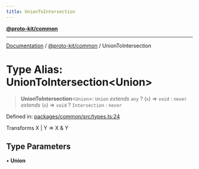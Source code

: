 ```yaml
---
title: UnionToIntersection
---
```


[**@proto-kit/common**](../README.md)

***

[Documentation](../../../README.md) / [@proto-kit/common](../README.md) / UnionToIntersection

# Type Alias: UnionToIntersection\<Union\>

> **UnionToIntersection**\<`Union`\>: `Union` *extends* `any` ? (`x`) => `void` : `never` *extends* (`x`) => `void` ? `Intersection` : `never`

Defined in: [packages/common/src/types.ts:24](https://github.com/proto-kit/framework/blob/4d6b3b6da51b3edee0fbf25ce72c1f59ec61e891/packages/common/src/types.ts#L24)

Transforms X | Y => X & Y

## Type Parameters

• **Union**
